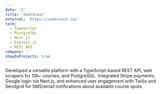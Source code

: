 ```yaml
---
date: '2'
title: 'SeatScout'
external: 'https://seatscout.ca/'
tech:
  - Typescript
  - PostgreSQL
  - Next.js
  - Express.js
  - REST API
company: ''
showInProjects: true
---
```


Developed a versatile platform with a TypeScript-based REST API, web scrapers for 10k+ courses, and PostgreSQL. Integrated Stripe payments, Google login via Next.js, and enhanced user engagement with Twilio and Sendgrid for SMS/email notifications about available course spots.
